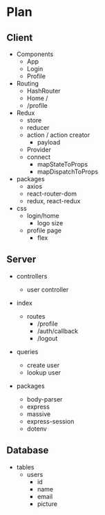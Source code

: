 # Plan

## Client

* Components
  * App
  * Login
  * Profile
* Routing
  * HashRouter
  * Home /
  * /profile
* Redux
  * store
  * reducer
  * action / action creator
    * payload
  * Provider
  * connect
    * mapStateToProps
    * mapDispatchToProps
* packages
  * axios
  * react-router-dom
  * redux, react-redux
* css
  * login/home
    * logo size
  * profile page
    * flex

## Server

* controllers
  * user controller
* index
  * routes
    * /profile
    * /auth/callback
    * /logout

* queries
  * create user
  * lookup user

* packages
  * body-parser
  * express
  * massive
  * express-session
  * dotenv

## Database

* tables
  * users
    * id
    * name
    * email
    * picture